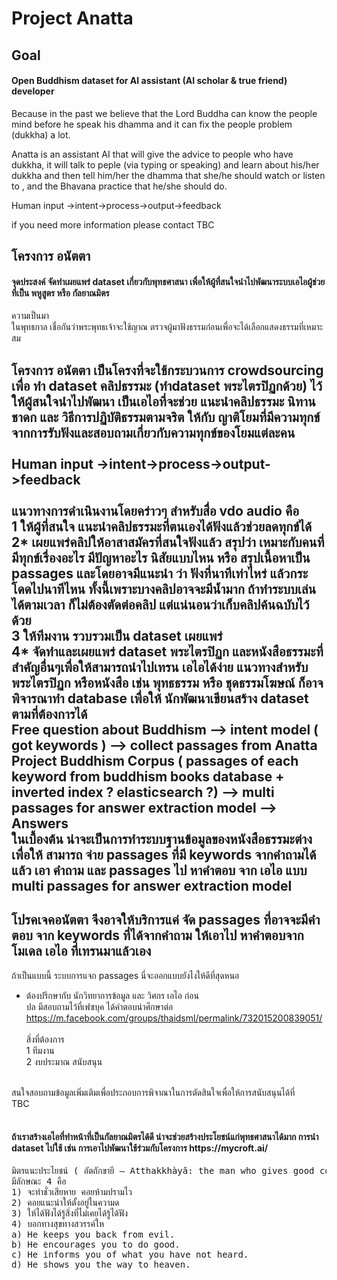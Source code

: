<h1>Project Anatta</h1>
<h2>Goal</h2>
<h4>Open Buddhism dataset for AI assistant (AI scholar & true friend) developer</h4>
<p>
 Because in the past we believe that the Lord Buddha can know the people mind before he speak his dhamma and it can fix the people problem (dukkha) a lot.
</p>
<p>
Anatta is an assistant AI that will give the advice to people who have dukkha, it will talk to peple (via typing or speaking) and learn about his/her dukkha and then tell him/her the dhamma that she/he should watch or listen to , and the Bhavana practice that he/she should do.
</p>
<p>
Human input ->intent->process->output->feedback
</p>
<p>
 if you need more information please contact TBC
 </p>

<h2>โครงการ อนัตตา</h2>
<h4>จุดประสงค์ จัดทำเผยแพร่ dataset เกี่ยวกับพุทธศาสนา เพื่อให้ผู้ที่สนใจนำไปพัฒนาระบบเอไอผู้ช่วย ที่เป็น พหูสูตร หรือ กัลยาณมิตร</h4>
<p>
 ความเป็นมา<br/>
ในพุทธกาล เชื่อกันว่าพระพุทธเจ้าจะใช้ญาณ ตรวจผู้มาฟังธรรมก่อนเพื่อจะได้เลือกแสดงธรรมที่เหมาะสม

โครงการ อนัตตา เป็นโครงที่จะใช้กระบวนการ crowdsourcing เพื่อ ทำ dataset คลิปธรรมะ (ทำdataset พระไตรปิฏกด้วย) ไว้ให้ผู้สนใจนำไปพัฒนา เป็นเอไอที่จะช่วย แนะนำคลิปธรรมะ นิทานชาดก และ วิธีการปฏิบัติธรรมตามจริต ให้กับ ญาติโยมที่มีความทุกข์ จากการรับฟังและสอบถามเกี่ยวกับความทุกข์ของโยมแต่ละคน
<br/><br/>
Human input ->intent->process->output->feedback
<br/><br/>
แนวทางการดำเนินงานโดยคร่าวๆ สำหรับสื่อ vdo audio คือ<br/>
1 ให้ผู้ที่สนใจ แนะนำคลิปธรรมะที่ตนเองได้ฟังแล้วช่วยลดทุกข์ได้<br/>
2* เผยแพร่คลิปให้อาสาสมัครที่สนใจฟังแล้ว สรุปว่า เหมาะกับคนที่มีทุกข์เรื่องอะไร มีปัญหาอะไร นิสัยแบบไหน หรือ สรุปเนื้อหาเป็น passages และโดยอาจมีแนะนำ ว่า ฟังที่นาทีเท่าไหร่ แล้วกระโดดไปนาทีไหน ทั้งนี้เพราะบางคลิปอาจจะมีน้ำมาก ถ้าทำระบบเล่นได้ตามเวลา ก็ไม่ต้องตัดต่อคลิป แต่แน่นอนว่าเก็บคลิปค้นฉบับไว้ด้วย <br/>
3 ให้ทีมงาน รวบรวมเป็น dataset เผยแพร่ <br/>
4* จัดทำและเผยแพร่ dataset พระไตรปิฏก และหนังสือธรรมะที่สำคัญอื่นๆเพื่อให้สามารถนำไปเทรน เอไอได้ง่าย
แนวทางสำหรับ พระไตรปิฏก หรือหนังสือ เช่น พุทธธรรม หรือ ชุดธรรมโฆษณ์ ก็อาจพิจารณาทำ database เพื่อให้ นักพัฒนาเขียนสร้าง dataset ตามที่ต้องการได้ 
<br/>
Free question about Buddhism --> intent model ( got keywords ) --> collect passages from Anatta Project Buddhism Corpus ( passages of each keyword from buddhism books database + inverted index ?  elasticsearch ?) --> multi passages for answer extraction model --> Answers
<br/>
ในเบื้องต้น น่าจะเป็นการทำระบบฐานข้อมูลของหนังสือธรรมะต่างเพื่อให้ สามารถ จ่าย passages ที่มี keywords จากคำถามได้ แล้ว เอา คำถาม และ passages ไป หาคำตอบ จาก เอไอ แบบ multi passages for answer extraction model
---
โปรคเจคอนัตตา จึงอาจให้บริการแค่ จัด passages ที่อาจจะมีคำตอบ จาก keywords ที่ได้จากคำถาม ให้เอาไป หาคำตอบจาก โมเดล เอไอ ที่เทรนมาแล้วเอง
---
ถ้าเป็นแบบนี้ ระบบการแจก passages นี่จะออกแบบยังไงให้ดีที่สุดหนอ
<br/>
* ต้องปรึกษากับ นักวิทยาการข้อมูล และ วิศกร เอไอ ก่อน<br/>
ปล มีสอบถามไว้ที่เฟซบุค ได้คำตอบน่าศึกษาต่อ <br/>
https://m.facebook.com/groups/thaidsml/permalink/732015200839051/
<br/><br/>
สิ่งที่ต้องการ <br/>
1 ทีมงาน <br/>
2 งบประมาณ สนับสนุน <br/>
<br/>
สนใจสอบถามข้อมูลเพิ่มเติมเพื่อประกอบการพิจาณาในการตัดสินใจเพื่อให้การสนับสนุนได้ที่ <br/>
TBC
<br/><br/>
<h4>ถ้าเราสร้างเอไอที่ทำหน้าที่เป็นกัลยาณมิตรได้ดี น่าจะช่วยสร้างประโยชน์แก่พุทธศาสนาได้มาก การนำ dataset ไปใช้ เช่น การเอาไปพัฒนาใช้ร่วมกับโครงการ https://mycroft.ai/ </h4>
</p>
<pre>
มิตรแนะประโยชน์ ( อัตถักขายี — Atthakkhàyã: the man who gives good counsel)
มีลักษณะ 4 คือ
1) จะทําชั่วเสียหาย คอยห้ามปรามไว
2) คอยแนะนําให้ตั้งอยู่ในความด
3) ให้ได้ฟังได้รู้สิ่งที่ไม่เคยได้รู้ได้ฟัง
4) บอกทางสุขทางสวรรค์ให
a) He keeps you back from evil.
b) He encourages you to do good.
c) He informs you of what you have not heard.
d) He shows you the way to heaven. 
</pre>
